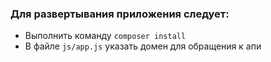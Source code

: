 ### Для развертывания приложения следует:
 - Выполнить команду `composer install`
 - В файле `js/app.js` указать домен для обращения к апи
